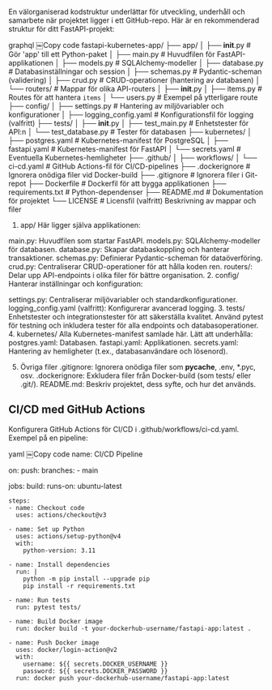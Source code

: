 En välorganiserad kodstruktur underlättar för utveckling, underhåll och samarbete när projektet ligger i ett GitHub-repo. Här är en rekommenderad struktur för ditt FastAPI-projekt:

graphql
￼Copy code
fastapi-kubernetes-app/
├── app/
│ ├── **init**.py # Gör 'app' till ett Python-paket
│ ├── main.py # Huvudfilen för FastAPI-applikationen
│ ├── models.py # SQLAlchemy-modeller
│ ├── database.py # Databasinställningar och session
│ ├── schemas.py # Pydantic-scheman (validering)
│ ├── crud.py # CRUD-operationer (hantering av databasen)
│ └── routers/ # Mappar för olika API-routers
│ ├── **init**.py
│ ├── items.py # Routes för att hantera `items`
│ └── users.py # Exempel på ytterligare route
├── config/
│ ├── settings.py # Hantering av miljövariabler och konfigurationer
│ ├── logging_config.yaml # Konfigurationsfil för logging (valfritt)
├── tests/
│ ├── **init**.py
│ ├── test_main.py # Enhetstester för API:n
│ └── test_database.py # Tester för databasen
├── kubernetes/
│ ├── postgres.yaml # Kubernetes-manifest för PostgreSQL
│ ├── fastapi.yaml # Kubernetes-manifest för FastAPI
│ └── secrets.yaml # Eventuella Kubernetes-hemligheter
├── .github/
│ ├── workflows/
│ └── ci-cd.yaml # GitHub Actions-fil för CI/CD-pipelines
├── .dockerignore # Ignorera onödiga filer vid Docker-build
├── .gitignore # Ignorera filer i Git-repot
├── Dockerfile # Dockerfil för att bygga applikationen
├── requirements.txt # Python-dependenser
├── README.md # Dokumentation för projektet
└── LICENSE # Licensfil (valfritt)
Beskrivning av mappar och filer

1. app/
   Här ligger själva applikationen:

main.py: Huvudfilen som startar FastAPI.
models.py: SQLAlchemy-modeller för databasen.
database.py: Skapar databaskoppling och hanterar transaktioner.
schemas.py: Definierar Pydantic-scheman för dataöverföring.
crud.py: Centraliserar CRUD-operationer för att hålla koden ren.
routers/: Delar upp API-endpoints i olika filer för bättre organisation. 2. config/
Hanterar inställningar och konfiguration:

settings.py: Centraliserar miljövariabler och standardkonfigurationer.
logging_config.yaml (valfritt): Konfigurerar avancerad logging. 3. tests/
Enhetstester och integrationstester för att säkerställa kvalitet.
Använd pytest för testning och inkludera tester för alla endpoints och databasoperationer. 4. kubernetes/
Alla Kubernetes-manifest samlade här. Lätt att underhålla:
postgres.yaml: Databasen.
fastapi.yaml: Applikationen.
secrets.yaml: Hantering av hemligheter (t.ex., databasanvändare och lösenord).

5. Övriga filer
   .gitignore: Ignorera onödiga filer som **pycache**, .env, \*.pyc, osv.
   .dockerignore: Exkludera filer från Docker-build (som tests/ eller .git/).
   README.md: Beskriv projektet, dess syfte, och hur det används.

## CI/CD med GitHub Actions

Konfigurera GitHub Actions för CI/CD i .github/workflows/ci-cd.yaml. Exempel på en pipeline:

yaml
￼Copy code
name: CI/CD Pipeline

on:
push:
branches: - main

jobs:
build:
runs-on: ubuntu-latest

    steps:
    - name: Checkout code
      uses: actions/checkout@v3

    - name: Set up Python
      uses: actions/setup-python@v4
      with:
        python-version: 3.11

    - name: Install dependencies
      run: |
        python -m pip install --upgrade pip
        pip install -r requirements.txt

    - name: Run tests
      run: pytest tests/

    - name: Build Docker image
      run: docker build -t your-dockerhub-username/fastapi-app:latest .

    - name: Push Docker image
      uses: docker/login-action@v2
      with:
        username: ${{ secrets.DOCKER_USERNAME }}
        password: ${{ secrets.DOCKER_PASSWORD }}
      run: docker push your-dockerhub-username/fastapi-app:latest
